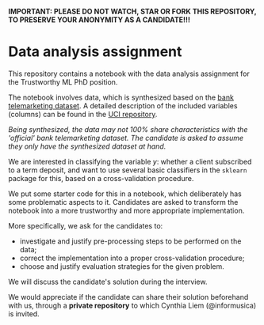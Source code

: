 
**IMPORTANT: PLEASE DO NOT WATCH, STAR OR FORK THIS REPOSITORY, TO PRESERVE YOUR ANONYMITY AS A CANDIDATE!!!**

Data analysis assignment
=====


This repository contains a notebook with the data analysis assignment for the Trustworthy ML PhD position.

The notebook involves data, which is synthesized based on the [bank telemarketing dataset](https://www.researchgate.net/publication/260805594_A_Data-Driven_Approach_to_Predict_the_Success_of_Bank_Telemarketing). A detailed description of the included variables (columns) can be found in the [UCI repository](https://archive.ics.uci.edu/ml/datasets/bank+marketing).

_Being synthesized, the data may not 100% share characteristics with the 'official' bank telemarketing dataset. The candidate is asked to assume they only have the synthesized dataset at hand._

We are interested in classifying the variable _y_: whether a client subscribed to a term deposit, and want to use several basic classifiers in the `sklearn` package for this, based on a cross-validation procedure.

We put some starter code for this in a notebook, which deliberately has some problematic aspects to it. Candidates are asked to transform the notebook into a more trustworthy and more appropriate implementation.

More specifically, we ask for the candidates to:
- investigate and justify pre-processing steps to be performed on the data;
- correct the implementation into a proper cross-validation procedure;
- choose and justify evaluation strategies for the given problem.

We will discuss the candidate's solution during the interview.

We would appreciate if the candidate can share their solution beforehand with us, through a **private repository** to which Cynthia Liem (@informusica) is invited.
